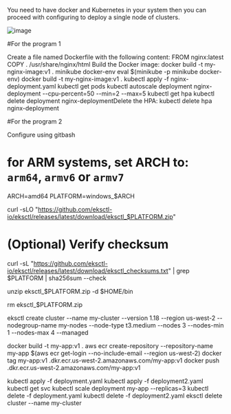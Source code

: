 
You need to have docker and Kubernetes in your system then you can proceed with configuring to deploy a single node of clusters.


![image](https://github.com/rajabhinav1/Kubernetes-and-Nginx/assets/27865950/be003aea-a11c-46e4-84e8-c784f3ea2cbb)

#For the program 1

Create a file named Dockerfile with the following content:
FROM nginx:latest
COPY . /usr/share/nginx/html
Build the Docker image:
docker build -t my-nginx-image:v1 .
minikube docker-env
eval $(minikube -p minikube docker-env)
docker build -t my-nginx-image:v1 .
kubectl apply -f nginx-deployment.yaml
kubectl get pods
kubectl autoscale deployment nginx-deployment --cpu-percent=50 --min=2 --max=5
kubectl get hpa
kubectl delete deployment nginx-deploymentDelete the HPA:
kubectl delete hpa nginx-deployment

#For the program 2

Configure using gitbash

# for ARM systems, set ARCH to: `arm64`, `armv6` or `armv7`
ARCH=amd64
PLATFORM=windows_$ARCH

curl -sLO "https://github.com/eksctl-io/eksctl/releases/latest/download/eksctl_$PLATFORM.zip"

# (Optional) Verify checksum
curl -sL "https://github.com/eksctl-io/eksctl/releases/latest/download/eksctl_checksums.txt" | grep $PLATFORM | sha256sum --check

unzip eksctl_$PLATFORM.zip -d $HOME/bin

rm eksctl_$PLATFORM.zip

eksctl create cluster --name my-cluster --version 1.18 --region us-west-2 --nodegroup-name my-nodes --node-type t3.medium --nodes 3 --nodes-min 1 --nodes-max 4 --managed

docker build -t my-app:v1 .
aws ecr create-repository --repository-name my-app
$(aws ecr get-login --no-include-email --region us-west-2)
docker tag my-app:v1 <account-id>.dkr.ecr.us-west-2.amazonaws.com/my-app:v1
docker push <account-id>.dkr.ecr.us-west-2.amazonaws.com/my-app:v1


kubectl apply -f deployment.yaml
kubectl apply -f deployment2.yaml
kubectl get svc
kubectl scale deployment my-app --replicas=3
kubectl delete -f deployment.yaml
kubectl delete -f deployment2.yaml
eksctl delete cluster --name my-cluster












